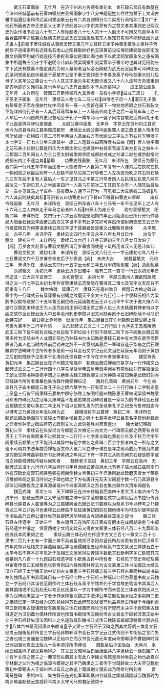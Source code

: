<!-- { "loadSidebar": true } -->
　　武氏石室画象　无年月　在济宁州宋方务德有重刻本　金石録云武氏有数墓在今济州任城墓前有石室四壁刻古圣贤画象小字八分书题记姓名徃徃为赞于上文词古雅字画遒劲隶释作武梁祠堂画象云石有六其五则横分为二梁髙行蔺相如二又广于他石所画者古帝王忠臣义士孝子贤妇各以小字识其旁有为之赞文者其事则史记两汉史列女传诸书合百六十有二人有标题者八十七人其十一人磨灭不可辨又鸟兽草木车葢器皿屋宇之属甚众赵德夫题云武氏石室画象赵君东人当知其实而不能辨此画为武氏谁人前者予案任城有从事武梁碑元嘉元年立其辞云孝子仲章季章季立孝孙子侨躬修子道竭家所有选择名石南山之阳择取妙好色无斑黄前设坛墠后建祠堂良匠衞改雕文刻画罗列成行摅逞技巧委蛇有章似是谓此画也故予以武梁祠堂画象名之愚按画象中所题鲁庄公庄字不避明帝讳似非武梁祠堂所刻梁葢卒于桓帝时也其详见阳韵庄字下武氏有数墓不能定此刻为何人墓前者当从金石録题为武氏石室画象可耳碑图云武梁祠堂画记自伏羲至于夏桀齐公至于秦王管仲至于李善及莱子母秋胡妻长妇儿后母子义浆羊公之类合七十六人其文字磨灭与初无题识者又八十六人连帅方务德重刻郡齐地逺岁久殆将乱真也今华山马氏有此重刻本予从而摹得之
　　成王周公画象　无年月　未详所在　碑图云君臣侍御凡九其后者一马有小字标曰成王周公
　　孔子见老子画象　无年月　隶续云人物七车二马三标四惟老子后一人漫灭孔子面右贽雁老子面左曵曲竹杖中间复有一雁一人俛首在雁下一物拄地若扇之状石有裂文不能详辨侍孔子者一人其后双马驾车车上一人马首外向老子之后一马驾车车上亦一人车后一人囘首向外史记鲁昭公予孔子一乘车两马一竖子同南宫敬叔适周问礼于老子此画圣舆两骖似是据此
　　太尉公墓中画象　无年月　字原云在资州内江县资州今为资县与内江县俱属成都府　隶续云太尉公墓中画象蜀人谓之燕王墓人物未知何所依据一石横四寸髙二尺有半两巨人髙坐右方有伏尉公三字左方有右将军韩侯子本七字又一石七人分坐三席其中一席二人题其左曰髙陵侯右曰曲【阙】侯人物字画比前石甚小伏尉公葢是用伏为大即太尉公也建武中右将军官废汉末方复有之益州十二郡国二百年间五人为三公至太尉者南郑李固成都赵戒戒之孙谦二赵在威宗献帝时成都去内江不逺岂其墓耶
　　功曹史残画象　无年月　未详所在　隶续云为旁行者四第一行凡五车中车而坐者一人御者亦一人自第二车复有一人踵其后右执杖左执一物如扇之状最后别有一人石缺不能尽见第二行导者二人左执管而吹之其右则石缺凡三车车后不复有人最后人一车才见其马之半第三行导者四人右执镜左执管凡两车最后又一车则见其人之半面第四行一人乘马在前次二车其前车亦有一人随其后最后又一车亦见其马之半车各一马有葢左方通下三行为一可见者二大车后有二马奴凡六人其前则缺矣其标可识者五曰功曹史曰门下督曰下贼曹曰曹史曰督邮
　　雍丘令残画象　无年月　未详所在　隶续云所存者八车十三马有一车不全见车上之人有十六马上之人四奔走于车马之前者四人标曰泰山为雍丘令
　　尉府壶壁甎文　阳朔四年　未详所在　文四行十六字云尉府壶壁阳朔四年正月始造设已所行分行作碁局大眼金石録云字画竒古西汉文字世不多有此字完好可喜然所谓尉府壶壁又云已所行者莫晓其为何等语隶续云西汉字见于彞器者皆是篆文此甎略有隶体
　　永平甎文　永平八年　未详所在　隶续云文四行九字云永平八年七月廿日作
　　汝伯宁甎文　建初三年　未详所在　隶续云文六行十八字云建初三年八月廿日汝伯宁【阙】万岁舍大利善与曹叔文甎所谓万岁署舍同或是卜筑所用者汉人无忌讳如此
　　曹叔文甎文　建初七年　未详所在　隶续云文八行三十一字云建初七年八月十三日曹叔文作千万岁署舎命史后子孙贵昌【阙】　未央大吉
　　谢君墓甎文　元和三年　未详所在　隶续云文四行十五字云元和三年五月甲戌朔谢君【阙】造此甎墓
　　永初甎文　永初元年　隶续云近岁出蜀中　甎有二其一直书一行云永初元年景师造其一云大吉羊宜侯王
　　永初官墼文　永初七年　字原云眉州人掘武阳故城得之文一行七字云永初七年作官墼隶续云范至能在蜀得其二惟七及官字文有反背不同重有十八斤
　　魏大飨碑　延康元年　隶释云在亳州谯县　额题云大飨之碑四篆字为一行碑式云有穿穿旁有刻螭之纹磨灭不全文十九行行二十字隶释云相传为梁鹄书汉献帝建安二十五年曹丕嗣位改元延康魏志云丕以七月甲午军次于谯大飨六军是时汉鼎犹未移也丕为人臣而自用正朔可谓无君之罪人也士大夫椟藏其碑者特以字画之故尔金石録云唐大中五年亳州刺史李暨以旧文刓缺再刻于石旧碑断续不可尽识此特完好
　　魏公卿上尊号奏　延康元年　集古録目云在许州额题云魏公卿上尊号奏九篆字为二行字作隂
　　文凸起碑式云文二十二行行四十九字先王及髙陵两武王三陛下皆平阙有奕局之纹自陛下即位后十行刻于碑隂二陛下亦平阙集古録云唐贤多传为梁鹄书今人或谓非鹄也乃钟繇书尔未知孰是隶释云其中有大理东武亭侯臣繇者乃其人也当时内外前后劝进之辞不一此葢刻其最后一章碑自造于华裔之后石理皴剥字迹晻昧今世所传者多是前一叚耳金石文字记云此文当在延康元年而刻于黄初之后旧刻残缺予见拓本于北海孙氏仅存数十字今在许州者重摹本也
　　魏受禅表　黄初元年　集古録目云在许州魏文帝庙中　额题云魏受禅表四篆字为一行作隂文凸起碑式云文二十二行行四十八字先皇及皇帝五皇帝皆平阙亦有奕局纹刘宾客嘉话云王朗文梁鹄书钟繇镌字谓之三絶集古録云顔眞卿又以为钟繇书莫知孰是此碑旧刻亦已残缺今所传者重摹也集古録作魏受禅坛记
　　魏封孔羡碑　黄初元年　今在曲阜县孔子庙中额题云鲁孔子庙之碑六篆字为一行有穿文二十三行行四十二字制诏皇上圣皇三行皆平阙隶释云嘉祐中郡守张稚圭按图经题曰魏陈思王曹植词梁鹄书魏隶可珍者四碑此为之冠与大飨碑葢不相逺若繁昌两碑则自是一家以为鹄书非也金石録云按魏志文帝以黄初二年正月下诏以议郎孔羡为宗圣侯奉孔子之祀及令鲁修旧庙今以碑考之乃黄初元年当以碑为正
　　魏横海将军吕君碑　黄初二年　未详所在　额题云魏故横海将军章陵太守都乡侯吕君之碑十七篆字隶释云吕君名字皆刓剥魏隶之佳者惟钟梁之碑四若范式碑则又次之此刻差胜刘熹贾逵尔
　　魏大飨记残碑　黄初三年　隶续云在长安瑶台寺额题云大飨记三古文为一行碑图云额之两旁有白纹贯于上下外有晕两重不过额其文十二行行十七字非全碑也黄初三年及千秋万代字平阙隶续云额第三字不能识以其辞中有记字故名之此碑二百余字损者四之一所存之文殆不可晓其书法与魏受禅相近文帝大飨六军立碑于谯在是年之前两载此书飨为向或是假借受禅碑葢钟繇所书此碑黄初之年月之下有一字其左从防而阙其右疑是繇字或谓之钟繇残碑姑传疑以俟知者
　　魏修老子庙诏　黄初三年　字原云在亳州　无额碑式云诏十六行行八字后两行书年月隶续云苦县濄水北有老子庙水经曰庙前南门外有汉碑北有双石阙甚整顿在阙南侧魏文帝黄初三年径谯所勒此碑磨灭者太半葢是诏豫部修祠之事当时刻之于碑也碑之下方有唐开元及天宝间题字数十行乃真源县令邵昕记祠醮投龙之事真源属亳州今曰衞真即汉之苦县也集古録作太清东阙题名
　　魏范式碑　青龙三年　天下碑録云在济州任城县西南四十里大顶山南济州今为济宁州　额题云故庐江太守范府君之碑十篆字范府君名式字巨卿见后汉书独行传此碑县长薛君乡人翟循等为之立庙建碑金石録云法书要録以为蔡邕书今以碑考之乃魏青龙三年立非邕书也隶释云此碑虽不及延康黄初四刻在魏他碑中为可取尔唐李嗣真作书后品乃云蔡公诸体惟范巨卿碑风华艳丽古今冠絶甚矣藻鉴之谬也
　　魏三体石经左传遗字　正始三年　集古録目云在洛阳苏氏家按有翻本在成都胡宗愈与中郎石经遗字并镵之　锦官西楼宇文绍奕跋云又得古文篆隶三体石经八百二十九葢即洛阳苏氏本而重刻之也
　　隶续云魏三体石经左传遗字古文三百七十篆文二百十七隶书二百九十五有一字而三体不具者皇祐癸已洛阳苏望氏所刻苏君有言曰后汉熹平四年灵帝以经籍文字穿凿疑误后学诏诸儒雠定五经命蔡邕书古文篆隶三体镌石立于太学今石不存本亦罕见近于故相王文康家得左传搨本数纸其石断剥字多亡缺取其完者摹刻凡八百一十九题曰石经遗字即小欧集古目中所有者　石经见于范史帝纪及儒林宦者传皆曰五经蔡邕张驯传则曰六经惟儒林传云为古文篆隶三体书法郦氏水经云汉立石经于太学魏正始中又刻古文篆隶三字石经唐志有三字石经古篆两种曰尚书曰左传独隋志所书异同其目有一字石经七种三字石经三种既以七经为蔡邕书矣又云魏立一字石经乃其误也范蔚宗时三体石经与熹平所镌并列于学宫故史笔误书其事后人袭其譌错或不见石刻无以考正赵氏虽以一字为中郎所书而未尝见三体者欧阳氏以三体为汉碑而未尝见一字者予作隶释鉴汉魏之字法详公羊之题名据水经之事实辨二史之抵牾已定一字石经为汉刻矣续得苏氏此碑前説犹墨守也益喜歴古所疑于今始判隶释云欧阳集古録诸碑皆有跋尾独三体石经置而弗论岂有所疑而未决乎小欧阳集古録目遂定为汉刻葢为儒林传所误也按晋书衞恒传云魏初传古文者出于邯郸淳至正始中立三字石经转失淳法因科斗之名遂效其形魏书江式传云魏陈留邯郸淳特善仓雅许氏字八体六书精究闲理以书教诸皇子又建三字石经于汉碑之西其文蔚炳三体复宣石经考云据衞恒传所言三字石经非邯郸淳书金石文字记云江式传则不考衞恒之言而失之者也胡三省通鉴注魏碑以正始中立而汉书言元嘉元年度尚命邯郸淳作曹娥碑时淳已弱冠自元嘉至正始九十余年谓淳所书非也
　　魏甄皇后识坐版函　无年月　隶续云绍圣丙子邺民耕地得之　其文云文昭皇后识坐版函共八字隶续云一緑石匣广八寸有半长倍之厚三之一鹿顶笏头葢其上有此八字魏文帝甄皇后神坐前之物也故嘉兴守林衡之父时为相之临漳令模得之其字乃魏隶之工者传于世既鲜故士大夫罕见魏史黄初中葬甄夫人于邺州帝以母氏之故追上尊諡别立寝庙此乃明帝时所刻者
　　晋司马整碑　泰始四年　集古録云在光化军军即襄州谷城县之隂城镇隂城当魏晋时为南乡属县额题云宣威将军南乡太守司马府君纪德颂十
